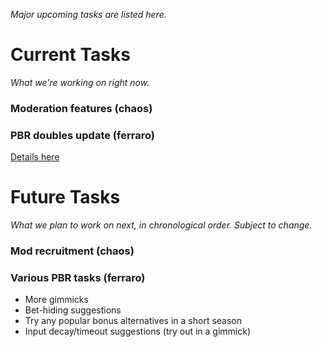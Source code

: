 *Major upcoming tasks are listed here.*

# Current Tasks

*What we're working on right now.*

### Moderation features (chaos)

### PBR doubles update (ferraro)

[Details here](/projects/PBR_DOUBLES_UPDATE.md)

# Future Tasks

*What we plan to work on next, in chronological order. Subject to change.*

### Mod recruitment (chaos)

### Various PBR tasks (ferraro)
- More gimmicks
- Bet-hiding suggestions
- Try any popular bonus alternatives in a short season
- Input decay/timeout suggestions (try out in a gimmick)
